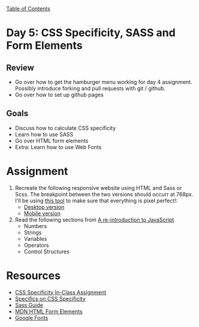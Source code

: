 [Table of Contents](/README.md)

# Day 5: CSS Specificity, SASS and Form Elements

## Review
- Go over how to get the hamburger menu working for day 4 assignment. Possibly introduce forking and pull requests with git / github.
- Go over how to set up github pages

## Goals
- Discuss how to calculate CSS specificity
- Learn how to use SASS
- Go over HTML form elements
- Extra: Learn how to use Web Fonts

# Assignment
1. Recreate the following responsive website using HTML and Sass or Scss. The breakpoint between the two versions should occurr at 768px. I'll be using [this tool](https://chrome.google.com/webstore/detail/perfectpixel-by-welldonec/dkaagdgjmgdmbnecmcefdhjekcoceebi?hl=en) to make sure that everything is pixel perfect!:
	- [Desktop version](https://github.com/TIY-Houston-Front-End-Engineering/Notes-Sept-2014/blob/master/examples/extras/surf-and-paddle.png)
	- [Mobile version](https://github.com/TIY-Houston-Front-End-Engineering/Notes-Sept-2014/blob/master/examples/extras/surf-and-paddle-responsive.pdf?raw=true)
2. Read the following sections from [A re-introduction to JavaScript](https://developer.mozilla.org/en-US/docs/Web/JavaScript/A_re-introduction_to_JavaScript#Numbers)
	- Numbers
	- Strings
	- Variables
	- Operators
	- Control Structures

# Resources
* [CSS Specificity In-Class Assignment](/day-5/in-class/README.md)
* [Specifics on CSS Specificity](http://css-tricks.com/specifics-on-css-specificity/)
* [Sass Guide](http://sass-lang.com/guide)
* [MDN HTML Form Elements](https://developer.mozilla.org/en-US/docs/Web/Guide/HTML/Forms)
* [Google Fonts](https://www.google.com/fonts)